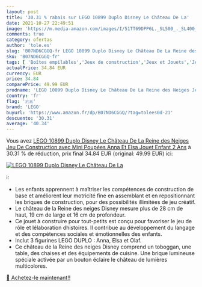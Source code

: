 ```yaml
---
layout: post
title: '30.31 % rabais sur LEGO 10899 Duplo Disney Le Château De La'
date: 2021-10-27 22:49:51
image: 'https://m.media-amazon.com/images/I/51TT69DPP6L._SL500_._SL400_.jpg'
comments: true
category: ofertas
author: 'tole.es'
slug: 'B07ND6CGGQ-fr LEGO 10899 Duplo Disney Le Château De La Reine des Neiges...'
sku: 'B07ND6CGGQ-fr'
tags: [ 'Boîtes empilables','Jeux de construction','Jeux et Jouets','Jeux et jouets','lego', ]
actualPrice: 34.84 EUR
currency: EUR
price: 34.84
comparePrice: 49.99 EUR
prodname: 'LEGO 10899 Duplo Disney Le Château De La Reine des Neiges Jeu De Construction avec Mini Poupées Anna Et Elsa  Jouet Enfant 2 Ans'
country: 'fr'
flag: '🇫🇷'
brand: 'LEGO'
buyurl: 'https://www.amazon.fr/dp/B07ND6CGGQ/?tag=tolees0d-21'
descuento: '30.31'
average: '40.34'
---
```


Vous avez [LEGO 10899 Duplo Disney Le Château De La Reine des Neiges Jeu De Construction avec Mini Poupées Anna Et Elsa  Jouet Enfant 2 Ans](https://www.amazon.fr/dp/B07ND6CGGQ/?tag=tolees0d-21)  à  30.31 % de réduction, prix final  34.84 EUR (original: 49.99 EUR) ici:

[![LEGO 10899 Duplo Disney Le Château De La](https://m.media-amazon.com/images/I/51TT69DPP6L._SL500_._SL400_.jpg)](https://www.amazon.fr/dp/B07ND6CGGQ/?tag=tolees0d-21)

ℹ️:

- Les enfants apprennent à maîtriser les compétences de construction de base et améliorent leur motricité fine en assemblant et en repositionnant les briques de construction, pour des possibilités illimitées de jeu créatif.
- Le château de la Reine des neiges Disney mesure plus de 28 cm de haut, 19 cm de large et 16 cm de profondeur.
- Ce jouet à construire pour tout-petits est conçu pour favoriser le jeu de rôle et lélaboration dhistoires. Il contribue au développement du langage et des compétences sociales et émotionnelles des enfants.
- Inclut 3 figurines LEGO DUPLO : Anna, Elsa et Olaf.
- Ce château de la Reine des neiges Disney comprend un toboggan, une table, des chaises et des équipements de cuisine. Une brique lumineuse spéciale activée par un bouton éclaire le château de lumières multicolores.

[🛒 Achetez-le maintenant!!](https://www.amazon.fr/dp/B07ND6CGGQ/?tag=tolees0d-21)
